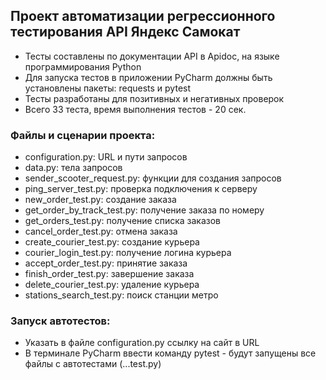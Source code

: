 ﻿## Проект автоматизации регрессионного тестирования API Яндекс Самокат

- Тесты составлены по документации API в Apidoc, на языке программирования Python
- Для запуска тестов в приложении PyCharm должны быть установлены пакеты: requests и pytest
- Тесты разработаны для позитивных и негативных проверок
- Всего 33 теста, время выполнения тестов - 20 сек.

### Файлы и сценарии проекта:
- configuration.py: URL и пути запросов
- data.py: тела запросов
- sender_scooter_request.py: функции для создания запросов
- ping_server_test.py: проверка подключения к серверу
- new_order_test.py: создание заказа
- get_order_by_track_test.py: получение заказа по номеру
- get_orders_test.py: получение списка заказов
- cancel_order_test.py: отмена заказа
- create_courier_test.py: создание курьера
- courier_login_test.py: получение логина курьера
- accept_order_test.py: принятие заказа
- finish_order_test.py: завершение заказа
- delete_courier_test.py: удаление курьера
- stations_search_test.py: поиск станции метро

### Запуск автотестов:
- Указать в файле configuration.py ссылку на сайт в URL
- В терминале PyCharm ввести команду pytest - будут запущены все файлы с автотестами (...test.py)